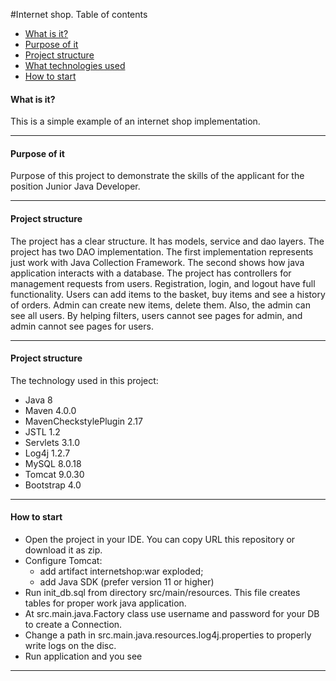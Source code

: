 #Internet shop.
Table of contents
* [What is it?](####what)
* [Purpose of it](#purpose)
* [Project structure](#structure)
* [What technologies used](#techn)
* [How to start](#start)

#### <a name="what">What is it?</a> 
This is a simple example of an internet shop implementation.
<hr>

#### <a name="purpose">Purpose of it</a>
<p id="purpose">Purpose of this project to demonstrate the skills of the applicant for the position Junior Java Developer.</p>
<hr>

#### <a name="purpose"></a>Project structure
The project has a clear structure. It has models, service and dao layers.
The project has two DAO implementation. The first implementation represents just work with Java Collection Framework. The second shows how java application interacts with a database.
The project has controllers for management requests from users.
Registration, login, and logout have full functionality. Users can add items to the basket, buy items and see a history of orders. Admin can create new items, delete them. 
Also, the admin can see all users.  By helping filters, users cannot see pages for admin, and admin cannot see pages for users. 
<hr>

#### <a name="techn"></a>Project structure
The technology used in this project:
* Java 8
* Maven 4.0.0
* MavenCheckstylePlugin 2.17
* JSTL 1.2
* Servlets 3.1.0
* Log4j 1.2.7
* MySQL 8.0.18
* Tomcat 9.0.30
* Bootstrap 4.0
<hr>

#### <a name="start">How to start</a>
* Open the project in your IDE. You can copy URL this repository or download it as zip.
* Configure Tomcat:
    * add artifact internetshop:war exploded;
    * add Java SDK (prefer version 11 or higher)
* Run init_db.sql from directory src/main/resources. This file creates tables for proper work java application.
* At src.main.java.Factory class use username and password for your DB to create a Connection.
* Change a path in src.main.java.resources.log4j.properties to properly write logs on the disc.
* Run application and you see
<hr>
